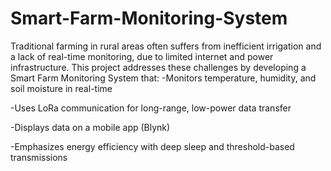 # Smart-Farm-Monitoring-System
Traditional farming in rural areas often suffers from inefficient irrigation and a lack of real-time monitoring, due to limited internet and power infrastructure. This project addresses these challenges by developing a Smart Farm Monitoring System that:
-Monitors temperature, humidity, and soil moisture in real-time

-Uses LoRa communication for long-range, low-power data transfer

-Displays data on a mobile app (Blynk)

-Emphasizes energy efficiency with deep sleep and threshold-based transmissions
